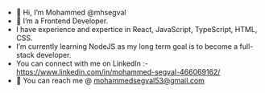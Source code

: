 - 👋 Hi, I’m Mohammed @mhsegval
- 👀 I’m a Frontend Developer.
- I have experience and expertice in React, JavaScript, TypeScript, HTML, CSS.
-  I’m currently learning NodeJS as my long term goal is to become a full-stack developer.
-  You can connect with me on LinkedIn :- https://www.linkedin.com/in/mohammed-segval-466069162/
- 📧 You can reach me @ mohammedsegval53@gmail.com

<!---
mhsegval/mhsegval is a ✨ special ✨ repository because its `README.md` (this file) appears on your GitHub profile.
You can click the Preview link to take a look at your changes.
--->
